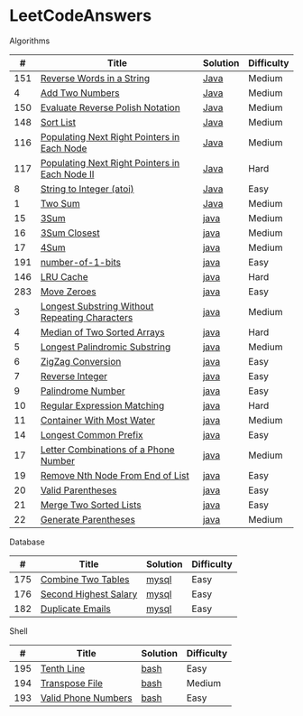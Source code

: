 LeetCodeAnswers
========

Algorithms

| # | Title | Solution | Difficulty |
|---| ----- | -------- | ---------- |
|151|[Reverse Words in a String](https://oj.leetcode.com/problems/reverse-words-in-a-string/)| [Java](./src/main/java/com/xin/LeetCodeAnswers/ReverseWordsInAString.java)|Medium|
|4|[Add Two Numbers](https://oj.leetcode.com/problems/add-two-numbers/)| [Java](./src/main/java/com/xin/LeetCodeAnswers/AddTwoNumbers.java)|Medium|
|150|[Evaluate Reverse Polish Notation](https://oj.leetcode.com/problems/evaluate-reverse-polish-notation/)| [Java](./src/main/java/com/xin/LeetCodeAnswers/EvaluateReversePolishNotation.java)|Medium|
|148|[Sort List](https://oj.leetcode.com/problems/sort-list/)| [Java](./src/main/java/com/xin/LeetCodeAnswers/SortList.java)|Medium|
|116|[Populating Next Right Pointers in Each Node](https://oj.leetcode.com/problems/populating-next-right-pointers-in-each-node/)| [Java](./src/main/java/com/xin/LeetCodeAnswers/PopulatingNextRightPointersInEachNode.java)|Medium|
|117|[Populating Next Right Pointers in Each Node II](https://oj.leetcode.com/problems/populating-next-right-pointers-in-each-node-ii/)| [Java](./src/main/java/com/xin/LeetCodeAnswers/PopulatingNextRightPointersInEachNode.II.java)|Hard|
|8|[String to Integer (atoi)](https://oj.leetcode.com/problems/string-to-integer-atoi/)| [Java](./src/main/java/com/xin/LeetCodeAnswers/StringToIntegerAtoi.java)|Easy|
|1|[Two Sum](https://oj.leetcode.com/problems/two-sum/)| [Java](./src/main/java/com/xin/LeetCodeAnswers/TwoSum.java)|Medium|
|15|[3Sum](https://oj.leetcode.com/problems/3sum/)| [java](./src/main/java/com/xin/LeetCodeAnswers/ThreeSum.java)|Medium|
|16|[3Sum Closest](https://oj.leetcode.com/problems/3sum-closest/)| [java](./src/main/java/com/xin/LeetCodeAnswers/ThreeSum.java)|Medium|
|17|[4Sum](https://oj.leetcode.com/problems/4sum/)| [java](./src/main/java/com/xin/LeetCodeAnswers/FourSum.java)|Medium|
|191|[number-of-1-bits](https://leetcode.com/problems/number-of-1-bits/)| [java](./src/main/java/com/xin/LeetCodeAnswers/NumberOf1Bit.java)|Easy|
|146|[LRU Cache](https://leetcode.com/problems/lru-cache/)| [java](./src/main/java/com/xin/LeetCodeAnswers/LRUCache.java)|Hard|
|283|[Move Zeroes](https://leetcode.com/problems/move-zeroes/)| [java](./src/main/java/com/xin/LeetCodeAnswers/MoveZeroes.java)|Easy|
|3|[Longest Substring Without Repeating Characters](https://leetcode.com/problems/longest-substring-without-repeating-characters/)| [java](./src/main/java/com/xin/LeetCodeAnswers/LongestSubstringWithoutRepeatingCharacters.java)|Medium|
|4|[Median of Two Sorted Arrays](https://leetcode.com/problems/median-of-two-sorted-arrays/)| [java](./src/main/java/com/xin/LeetCodeAnswers/MedianOfTwoSortedArrays.java)|Hard|
|5|[Longest Palindromic Substring](https://leetcode.com/problems/longest-palindromic-substring/)| [java](./src/main/java/com/xin/LeetCodeAnswers/LongestPalindromicSubstring.java)|Medium|
|6|[ZigZag Conversion](https://leetcode.com/problems/zigzag-conversion/)| [java](./src/main/java/com/xin/LeetCodeAnswers/ZigzagConversion.java)|Easy|
|7|[Reverse Integer](https://leetcode.com/problems/reverse-integer/)| [java](./src/main/java/com/xin/LeetCodeAnswers/ReverseInteger.java)|Easy|
|9|[Palindrome Number](https://leetcode.com/problems/palindrome-number/)| [java](./src/main/java/com/xin/LeetCodeAnswers/PalindromeNumber.java)|Easy|
|10|[Regular Expression Matching](https://leetcode.com/problems/regular-expression-matching/)| [java](./src/main/java/com/xin/LeetCodeAnswers/RegularExpressionMatching.java)|Hard|
|11|[Container With Most Water](https://leetcode.com/problems/container-with-most-water/)| [java](./src/main/java/com/xin/LeetCodeAnswers/ContainerWithMostWater.java)|Medium|
|14|[Longest Common Prefix](https://leetcode.com/problems/longest-common-prefix/)| [java](./src/main/java/com/xin/LeetCodeAnswers/LongestCommonPrefix.java)|Easy|
|17|[Letter Combinations of a Phone Number](https://leetcode.com/problems/letter-combinations-of-a-phone-number/)| [java](./src/main/java/com/xin/LeetCodeAnswers/LetterCombinationsOfAPhoneNumber.java)|Medium|
|19|[Remove Nth Node From End of List](https://leetcode.com/problems/remove-nth-node-from-end-of-list/)| [java](./src/main/java/com/xin/LeetCodeAnswers/RemoveNthNodeFromEndOfList.java)|Easy|
|20|[Valid Parentheses](https://leetcode.com/problems/valid-parentheses/)| [java](./src/main/java/com/xin/LeetCodeAnswers/ValidParentheses.java)|Easy|
|21|[Merge Two Sorted Lists](https://leetcode.com/problems/merge-two-sorted-lists/)| [java](./src/main/java/com/xin/LeetCodeAnswers/MergeTwoSortedLists.java)|Easy|
|22|[Generate Parentheses](https://leetcode.com/problems/generate-parentheses/)| [java](./src/main/java/com/xin/LeetCodeAnswers/GenerateParentheses.java)|Medium|


Database

| # | Title | Solution | Difficulty |
|---| ----- | -------- | ---------- |
|175|[Combine Two Tables](https://leetcode.com/problems/combine-two-tables/)| [mysql](./src/main/sql/CombineTwoTables.sql)|Easy|
|176|[Second Highest Salary](https://leetcode.com/problems/second-highest-salary/)| [mysql](./src/main/sql/SecondHighestSalary.sql)|Easy|
|182|[Duplicate Emails](https://leetcode.com/problemset/database/)| [mysql](./src/main/sql/DuplicateEmails.sql)|Easy|

Shell

| # | Title | Solution | Difficulty |
|---| ----- | -------- | ---------- |
|195|[Tenth Line](https://leetcode.com/problems/tenth-line/)| [bash](./src/main/shell/TenthLine.sh)|Easy|
|194|[Transpose File](https://leetcode.com/problems/transpose-file/)| [bash](./src/main/shell/TransposeFile.sh)|Medium|
|193|[Valid Phone Numbers](https://leetcode.com/problems/valid-phone-numbers/)| [bash](./src/main/shell/ValidPhoneNumbers.sh)|Easy|
